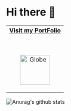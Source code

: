 # Hi there 👋

<!-- Social -->
<table width="100%" align="center">
<tr>
<td align="center">
<a href="https://jonelhatwell.vercel.app/" target="_blank">
<strong>Visit my PortFolio </strong>
<br />
<br />
<br />

<p>

<img alt="Globe" height="80" src="images/globe.gif">
</a>
</p>

</td>

</tr>
</table>


![Anurag's github stats](https://github-readme-stats.vercel.app/api?username=hatwell-jonel)
<!--
**hatwell-jonel/hatwell-jonel** is a ✨ _special_ ✨ repository because its `README.md` (this file) appears on your GitHub profile.

Here are some ideas to get you started:

- 🔭 I’m currently working on ...
- 🌱 I’m currently learning ...
- 👯 I’m looking to collaborate on ...
- 🤔 I’m looking for help with ...
- 💬 Ask me about ...
- 📫 How to reach me: ...
- 😄 Pronouns: ...
- ⚡ Fun fact: ...
-->
